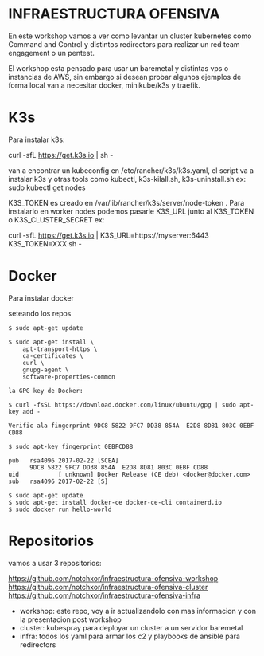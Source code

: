 # INFRAESTRUCTURA OFENSIVA 
En este workshop vamos a ver como levantar un cluster kubernetes como Command and Control y distintos redirectors para realizar un red team engagement o un pentest.

El workshop esta pensado para usar un baremetal y distintas vps o instancias de AWS, sin embargo si desean probar algunos ejemplos de forma local van a necesitar docker, minikube/k3s y traefik.



# K3s
Para instalar k3s:

curl -sfL https://get.k3s.io | sh -

van a encontrar un kubeconfig en /etc/rancher/k3s/k3s.yaml, el script va a instalar k3s y otras tools como kubectl, k3s-kilall.sh, k3s-uninstall.sh
ex:
sudo kubectl get nodes

K3S_TOKEN es creado en /var/lib/rancher/k3s/server/node-token . Para instalarlo en worker nodes podemos pasarle K3S_URL junto al  K3S_TOKEN o K3S_CLUSTER_SECRET ex:

curl -sfL https://get.k3s.io | K3S_URL=https://myserver:6443 K3S_TOKEN=XXX sh -

# Docker
Para instalar docker

seteando los repos


    $ sudo apt-get update

    $ sudo apt-get install \
        apt-transport-https \
        ca-certificates \
        curl \
        gnupg-agent \
        software-properties-common

    la GPG key de Docker:

    $ curl -fsSL https://download.docker.com/linux/ubuntu/gpg | sudo apt-key add -

    Verific ala fingerprint 9DC8 5822 9FC7 DD38 854A  E2D8 8D81 803C 0EBF CD88

    $ sudo apt-key fingerprint 0EBFCD88

    pub   rsa4096 2017-02-22 [SCEA]
          9DC8 5822 9FC7 DD38 854A  E2D8 8D81 803C 0EBF CD88
    uid           [ unknown] Docker Release (CE deb) <docker@docker.com>
    sub   rsa4096 2017-02-22 [S]

    $ sudo apt-get update
    $ sudo apt-get install docker-ce docker-ce-cli containerd.io
    $ sudo docker run hello-world

# Repositorios

vamos a usar 3 repositorios: 

https://github.com/notchxor/infraestructura-ofensiva-workshop
https://github.com/notchxor/infraestructura-ofensiva-cluster
https://github.com/notchxor/infraestructura-ofensiva-infra



* workshop: este repo, voy a ir actualizandolo con mas informacion y con la presentacion post workshop
* cluster: kubespray para deployar un cluster a un servidor baremetal
* infra: todos los yaml para armar los c2 y playbooks de ansible para redirectors



